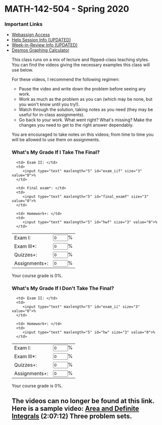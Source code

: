<!DOCTYPE html PUBLIC "-//W3C//DTD XHTML 1.1//EN"
  "http://www.w3.org/TR/xhtml11/DTD/xhtml11.dtd">

<html xmlns="http://www.w3.org/1999/xhtml" xml:lang="en">

<!-- ==================== DEFINE DOCUMENT VARS HERE ==================== -->
<!-- ========== In this section change YOUR NAME to your name ========== -->
<!--#set
var="title"
 value="MATH-142-504"
var="description"
 value="MATH-142-504 Spring 2020 Section Webpage (Texas A&amp;M University)"
var="keywords"
 value="Texas A&amp;M, Mathematics, John M., Weeks"
var="author"
 value="John M. Weeks, Department of Mathematics, Texas A&amp;M University"
-->

<head>
<!--#include virtual="/head.html"-->
<style type="text/css">
.contactsearch {
 visibility:hidden;
}
</style>
</head>

<body>
<!--#include virtual="/includes/1colUser.inc.html" -->

<!-- ==================== BEGIN YOUR CONTENT HERE ==================== -->

<h1 class="pageTitle">MATH-142-504 - Spring 2020</h1>


<h3>Important Links</h3>
<ul style="margin-top: 2px">
<!--
  Link to your teaching pages.
  Create new sub directories mathMMM_2014c and mathNNN_2014a
  under your public_html directory for Fall and Spring, 2014,
  respectively.  Create index.html files in each directory.
  -->
<li><a href="https://webassign.net/tamu/login.html">Webassign Access</a></li>
<li><a href="https://mlc.tamu.edu/Help-Services/MLC-Help-Sessions#M142">Help Session Info (UPDATED)</a></li>
<li><a href="https://mlc.tamu.edu/Help-Services/MLC-Week-in-Review">Week-in-Review Info (UPDATED)</a></li>
<li><a href="https://www.desmos.com/calculator">Desmos Graphing Calculator</a></li>

<p>This class runs on a mix of lecture and flipped-class teaching styles. You can find the videos giving
the necessary examples this class will use below.</p>

<p>For these videos, I recommend the following regimen:
<ul style="margin-top: 2px">
<li>Pause the video and write down the problem before seeing any work.</li>
<li>Work as much as the problem as you can (which may be none, but you won't know until you try!).</li>
<li>Watch through the solution, taking notes as you need (they may be useful for in-class assignments).</li>
<li>Go back to your work. What went right? What's missing? Make the changes you need to get to the right answer dependably.</li>
</ul></p>

<p>You are encouraged to take notes on this videos; from time to time you will be allowed to use them on assignments.</p>

<!--
<h3>What's My Grade if I Take the Final?</h3>
<form name="gradeForm1" oninput="grade.value=calcGradeReplaceFinal()">
<table>
   <tbody><tr>
      <td> Exam I: </td>
      <td>
         <input type="text" maxlength="5" id="exam_i" size="3" value="0">%
      </td>

      <td> Exam II: </td>
      <td>
         <input type="text" maxlength="5" id="exam_ii" size="3" value="0">%
      </td>

   </tr>
   <tr>
      <td> Exam III*: </td>
      <td>
         <input type="text" maxlength="5" id="exam_iii" size="3" value="0">%
      </td>

      <td> Final exam*: </td>
      <td>
         <input type="text" maxlength="5" id="final_exam" size="3" value="0">%
      </td>

   </tr>
   <tr>
      <td> Quizzes+: </td>
      <td>
         <input type="text" maxlength="5" id="quiz" size="3" value="0">%
      </td>

      <td> Homework+: </td>
      <td>
         <input type="text" maxlength="5" id="hw" size="3" value="0">%
      </td>
   </tr>
   <tr>
      <td> Assignments+: </td>
      <td>
	 <input type="text" maxlength="5" id="assignment" size="3" value="0">
      </td>
   </tr>
</tbody></table>
<output name="grade" for="exam_i exam_ii exam_iii final_exam quiz hw assignment">Your course grade is 0%.</output>

<script type="text/javascript">
function calcGradeReplaceFinal() {
   var exam_i = parseFloat(document.getElementById("exam_i").value,10) || 0;
   var exam_ii = parseFloat(document.getElementById("exam_ii").value,10) || 0;
   var exam_iii = parseFloat(document.getElementById("exam_iii").value,10) || 0;
   var final_exam = parseFloat(document.getElementById("final_exam").value,10)
      || 0;
   var quiz = parseFloat(document.getElementById("quiz").value,10) || 0;
   var hw = parseFloat(document.getElementById("hw").value, 10) || 0;
   var assignment = parseFloat(document.getElementById("assignment").value,10) || 0;
   submitOK = "true";

   if (isNaN(exam_i)|| exam_i < 0 || exam_i > 110
       || isNaN(exam_ii) || exam_ii < 0 || exam_ii > 105
       || isNaN(exam_iii) || exam_iii < 0 || exam_iii > 105
       || isNaN(final_exam) || final_exam < 0 || final_exam > 109
       || isNaN(quiz) || quiz < 0 || quiz > 100
       || isNaN(hw) || hw < 0 || hw > 100
       || isNaN(assignment) || assignment < 0 || assignment > 100) {
      return "Each entry must be a number in [0,100]. "
         + "The midterm exams may have values up to 110.";
   }

   // replace lowest midterm with final
   var arg_min = 0;
   var min = -1;
   arg_min = 1;
   min = exam_i;
   if (exam_ii < exam_i) {
      arg_min = 2;
      min = exam_ii;
   }
   if (exam_iii < min) {
      arg_min = 3;
      min = exam_iii;
   }
   if (arg_min == 1 && exam_i < final_exam) {
      exam_i = final_exam;
   } else if (arg_min == 2 && exam_ii < final_exam) {
      exam_ii = final_exam;
   } else if (arg_min == 3 && exam_iii < final_exam) {
      exam_iii = final_exam;
   }

   var grade = .15*(exam_i + exam_ii + exam_iii + quiz)
      +.12*(hw)+.10*(assignment);
   grade = Math.round(grade * 100) / 100;
   return "Your course grade is " + grade + "%.";
}
</script>

<h3>What's My Grade if I Don't Take the Final?</h3>
<form name="gradeForm2" oninput="grade.value=calcGrade()">
<table>
   <tbody><tr>
      <td> Exam I: </td>
      <td>
         <input type="text" maxlength="5" id="exam_i" size="3" value="0">%
      </td>

      <td> Exam II: </td>
      <td>
         <input type="text" maxlength="5" id="exam_ii" size="3" value="0">%
      </td>

   </tr>
   <tr>
      <td> Exam III*: </td>
      <td>
         <input type="text" maxlength="5" id="exam_iii" size="3" value="0">%
      </td>

      <td> Quizzes+: </td>
      <td>
         <input type="text" maxlength="5" id="quiz" size="3" value="0">%
      </td>
   </tr>

   <tr>
      <td> Homework+: </td>
      <td>
         <input type="text" maxlength="5" id="hw" size="3" value="0">%
      </td>

      <td> Assignments+: </td>
      <td>
	 <input type="text" maxlength="5" id="assignment" size="3" value="0">%
      </td>
   </tr>
</tbody></table>
<output name="grade" for="exam_i exam_ii exam_iii quiz hw assignment">Your course grade is 0%.</output>

<script type="text/javascript">
function calcGrade() {
   var exam_i = parseFloat(document.getElementById("exam_i").value,10) || 0;
   var exam_ii = parseFloat(document.getElementById("exam_ii").value,10) || 0;
   var exam_iii = parseFloat(document.getElementById("exam_iii").value,10) || 0;
   var quiz = parseFloat(document.getElementById("quiz").value,10) || 0;
   var hw = parseFloat(document.getElementById("hw").value, 10) || 0;
   var assignment = parseFloat(document.getElementById("assignment").value,10) || 0;
   submitOK = "true";

   if (isNaN(exam_i)|| exam_i < 0 || exam_i > 110
       || isNaN(exam_ii) || exam_ii < 0 || exam_ii > 105
       || isNaN(exam_iii) || exam_iii < 0 || exam_iii > 105
       || isNaN(quiz) || quiz < 0 || quiz > 100
       || isNaN(hw) || hw < 0 || hw > 100
       || isNaN(assignment) || assignment < 0 || assignment > 100) {
      return "Each entry must be a number in [0,100]. "
         + "The midterm exams may have values up to 110.";
   }


   var grade = .21*(exam_i + exam_ii + exam_iii) +.15*(quiz)
      +.12*(hw)+.10*(assignment);
   grade = Math.round(grade * 100) / 100;
   return "Your course grade is " + grade + "%.";
}
</script>
</form>
-->
<h3>What's My Grade If I Take The Final?</h3>
<form name="gradeForm2" oninput="gradef.value=calcGradef()">
<table>
   <tbody><tr>
      <td> Exam I: </td>
      <td>
         <input type="text" maxlength="5" id="exam_if" size="3" value="0">%
      </td>

      <td> Exam II: </td>
      <td>
         <input type="text" maxlength="5" id="exam_iif" size="3" value="0">%
      </td>

   </tr>
   <tr>
      <td> Exam III*: </td>
      <td>
         <input type="text" maxlength="5" id="exam_iiif" size="3" value="0">%
      </td>

      <td> Final exam*: </td>
      <td>
         <input type="text" maxlength="5" id="final_examf" size="3" value="0">%
      </td>

   </tr>
   <tr>
      <td> Quizzes+: </td>
      <td>
         <input type="text" maxlength="5" id="quizf" size="3" value="0">%
      </td>

      <td> Homework+: </td>
      <td>
         <input type="text" maxlength="5" id="hwf" size="3" value="0">%
      </td>
   </tr>
   <tr>
      <td> Assignments+: </td>
      <td>
         <input type="text" maxlength="5" id="assignmentf" size="3" value="0">%
      </td>
   </tr>
</tbody></table>

<output name="gradef" for="exam_if exam_iif exam_iiif final_examf quizf hwf">Your course grade is 0%.</output>

<script type="text/javascript">
function calcGradef() {
   var exam_if = parseFloat(document.getElementById("exam_if").value,10) || 0;
   var exam_iif = parseFloat(document.getElementById("exam_iif").value,10) || 0;
   var exam_iiif = parseFloat(document.getElementById("exam_iiif").value,10) || 0;
   var final_examf = parseFloat(document.getElementById("final_examf").value,10)
      || 0;
   var quizf = parseFloat(document.getElementById("quizf").value,10) || 0;
   var hwf = parseFloat(document.getElementById("hwf").value, 10) || 0;
   var assignmentf = parseFloat(document.getElementById("assignmentf").value, 10) || 0;
   submitOK = "true";

   if (isNaN(exam_if)|| exam_if < 0 || exam_if > 110
       || isNaN(exam_iif) || exam_iif < 0 || exam_iif > 110
       || isNaN(exam_iiif) || exam_iiif < 0 || exam_iiif > 110
       || isNaN(final_examf) || final_examf < 0 || final_examf > 100
       || isNaN(quizf) || quizf < 0 || quizf > 100
       || isNaN(hwf) || hwf < 0 || hwf > 100
       || isNaN(assignmentf) || assignmentf < 0 || assignmentf > 100) {
      return "Each entry must be a number in [0,100]. "
         + "The midterm exams may have values up to 110.";
   }
   // replace lowest midterm with final
   var arg_minf = 0;
   var minf = -1;
   arg_minf = 1;
   minf = exam_if;
   if (exam_iif < exam_if) {
      arg_minf = 2;
      minf = exam_iif;
   }
   if (exam_iiif < minf) {
      arg_minf = 3;
      minf = exam_iiif;
   }
   if (arg_minf == 1 && exam_if < final_examf) {
      exam_if = final_examf;
   } else if (arg_minf == 2 && exam_iif < final_examf) {
      exam_iif = final_examf;
   } else if (arg_minf == 3 && exam_iiif < final_examf) {
      exam_iiif = final_examf;
   }

   var gradef = .15*(exam_if + exam_iif + exam_iiif)+.18*(final_examf)
      +.12*(hwf)+.10*(assignmentf)+.15*(quizf);
   gradef = Math.round(gradef * 100) / 100;
   return "Your course grade is " + gradef + "%.";
}
</script>


<!-- ===================== END YOUR CONTENT HERE ===================== -->
  </form>
<h3>What's My Grade If I Don't Take The Final?</h3>
<form name="gradeForm1" oninput="grade.value=calcGrade()">
<table>
   <tbody><tr>
      <td> Exam I: </td>
      <td>
         <input type="text" maxlength="5" id="exam_i" size="3" value="0">%
      </td>

      <td> Exam II: </td>
      <td>
         <input type="text" maxlength="5" id="exam_ii" size="3" value="0">%
      </td>

   </tr>
   <tr>
      <td> Exam III*: </td>
      <td>
         <input type="text" maxlength="5" id="exam_iii" size="3" value="0">%
      </td>

   </tr>
   <tr>
      <td> Quizzes+: </td>
      <td>
         <input type="text" maxlength="5" id="quiz" size="3" value="0">%
      </td>

      <td> Homework+: </td>
      <td>
         <input type="text" maxlength="5" id="hw" size="3" value="0">%
      </td>
   </tr>
   <tr>
      <td> Assignments+: </td>
      <td>
         <input type="text" maxlength="5" id="assignment" size="3" value="0">%
      </td>
   </tr>
</tbody></table>
<output name="grade" for="exam_i exam_ii exam_iii final_exam quiz hw">Your course grade is 0%.</output>


<script type="text/javascript">
function calcGrade() {
   var exam_i = parseFloat(document.getElementById("exam_i").value,10) || 0;
   var exam_ii = parseFloat(document.getElementById("exam_ii").value,10) || 0;
   var exam_iii = parseFloat(document.getElementById("exam_iii").value,10) || 0;
   var quiz = parseFloat(document.getElementById("quiz").value,10) || 0;
   var hw = parseFloat(document.getElementById("hw").value, 10) || 0;
   var assignment = parseFloat(document.getElementById("assignment").value, 10) || 0;
   submitOK = "true";

   if (isNaN(exam_i)|| exam_i < 0 || exam_i > 110
       || isNaN(exam_ii) || exam_ii < 0 || exam_ii > 110
       || isNaN(exam_iii) || exam_iii < 0 || exam_iii > 110
       || isNaN(quiz) || quiz < 0 || quiz > 100
       || isNaN(hw) || hw < 0 || hw > 100
       || isNaN(assignment) || assignment < 0 || assignment > 100) {
      return "Each entry must be a number in [0,100]. "
         + "The midterm exams may have values up to 105.";
   }

   var grade = .21*(exam_i + exam_ii + exam_iii)
      +.12*(hw)+.10*(assignment)+.15*(quiz);
   grade = Math.round(grade * 100) / 100;
   return "Your course grade is " + grade + "%.";
}
</script>

</form>

<h2>
The videos can no longer be found at this link. Here is a sample video:
<a href="https://youtu.be/AUHcxcDk188">Area and Definite Integrals</a> (2:07:12) Three problem sets.
</h2>
<!--
<p> The first two videos have low audio quality; transcriptions of these videos have been provided. The rest have closed captioning available. Please request permission before repurposing or redistributing any video below, either in part or in full.</p>

<p><a rel="license" href="http://creativecommons.org/licenses/by/4.0/"><img alt="Creative Commons License" style="border-width:0" src="https://i.creativecommons.org/l/by/4.0/88x31.png" /></a><br />This work by <a xmlns:cc="http://creativecommons.org/ns#" href="https://math.tamu.edu/~jweeks03/" property="cc:attributionName" rel="cc:attributionURL">John Weeks</a> is licensed under a <a rel="license" href="http://creativecommons.org/licenses/by/4.0/">Creative Commons Attribution 4.0 International License</a>.<br /></p>

<ul style="margin-top: 10px">
<li><a href="142videos.pdf">Video Questions</a>. Unit 2 begins on page 68; Unit 3 begins on page 114 (pages 123-130 belong to the optional video, and we will not cover pages 172-174).</li>
</ul>

<ul style="margin-top: 10px">
<li><a href="https://youtu.be/LDXOp_FsrSQ">Intro 1: Basic Arithmetic</a> (31:08) <a href="https://docs.google.com/document/d/1EXAr0gpfpE_z9kCb4Ma8rxE6z8nfuH9Cug5bArt4Wos/edit?usp=sharing">Transcription</a></li>
<li><a href="https://youtu.be/ru5e3cLESMQ">Intro 2: Basic Functions</a> (37:26) <a href="https://drive.google.com/open?id=167MPGmjbxfQgxvtuGWGjA6dCgBq1_MpmJDYtqthNIQc">Transcription</a></li>
</ul>

--UNIT 1--
<ul style="margin-top: 10px">
<li><a href="https://youtu.be/CTZcvJO5LZ0">Basics</a> (1:57:43) Four problem sets.</li>
</ul>

<ul style="margin-top: 10px">
<li><a href="https://youtu.be/LsYgx4EsWsw">Limits</a> (1:13:32) Two problem sets.</li>
</ul>

<ul style="margin-top:10px">

<li><a href="https://youtu.be/90vARJTKO7I">Derivative Definition</a> (1:30:16) Three problem sets.</li>
<li><a href="https://youtu.be/lFg-k6FLa1E">Derivative Definition II</a> (32:15) Extension of third problem set.</li>
</ul>

<ul>
<li><a href="https://youtu.be/4M5mX2A-6zo">Derivative Rules I</a> (1:48:27) Three problem sets.</li>
</ul>
--UNIT 2--
<ul style="margin-top:10px">
<li><a href="https://youtu.be/4CGE9693fas">Derivative Rules II</a> (1:24:24) Two problem sets.</li>
<li><a href="https://youtu.be/xATxz8hCcR8">Where do the derivative rules come from?</a> (1:55:18) Optional video.</li>
</ul>

<ul style="margin-top:10px">
<li><a href="https://youtu.be/iTsv1W79vc8">Curve Sketching I</a> (1:33:49) Two problem sets.</li>
<li><a href="https://youtu.be/yce-c4R57J0">Curve Sketching II</a> (2:14:18) Three problem sets.</li>
</ul>

<ul style="margin-top:10px">
<li><a href="https://youtu.be/ChogObR1Ch8">Exam 2 Review</a> (1:19:19)</li>
</ul>
--UNIT 3--
<ul style="margin-top:10px">
<li><a href="https://youtu.be/IqF8U5dNwes">Implicit Differentiation and Related Rates</a> (1:08:53) Optional video.</li>
</ul>

<ul style="margin-top:10px">
<li><a href="https://youtu.be/2aKp6m7PsjQ">Optimization</a> (1:17:49) One problem set.</li>
<li>Extra videos from the department: <a href="https://youtu.be/N5Hkyl-KtAs"> Optimization I.</a> <a href="https://youtu.be/cvMzlOP25h4"> Optimization II.</a></li>
</ul>

<ul style="margin-top:10px">
<li><a href="https://youtu.be/mHBQDWkqY54">Integrals and u-Substitution</a> (1:48:02) Two problem sets.</li>
<li><a href="https://youtu.be/AUHcxcDk188">Area and Definite Integrals</a> (2:07:12) Three problem sets.</li>
<li><a href="https://youtu.be/hpvVPcb4r7g">Area Between Curves</a> (50:35) One problem set.</li>
</ul>
--Lectures--
<ul style="margin-top:10px">
<li><a href="https://youtu.be/Vc7uWYuW1AU">3-23-20</a>.</li>
<li><a href="https://youtu.be/fDCDKAzIJ7g">3-25-20</a>. <a href="142lecture32520.png">Notes</a>.</li>
<li>EXAM 2 3-27-20.</li>
<li><a href="https://youtu.be/Gq2h-bY9U1M">3-30-20</a>. <a href="142lecture33020.png">Notes</a>.</li>
<li><a href="https://youtu.be/7CnRfe5KtVA">4-1-20</a>. <a href="142lecture4120.png">Notes</a>.</li>
<li><a href="https://youtu.be/9DntroO69vM">4-3-20</a>. <a href="142lecture4320.png">Notes</a>.</li>
<li><a href="https://youtu.be/yOvS_NQb_LM">4-6-20</a>. <a href="142lecture4620.png">Notes</a>.</li>
<li><a href="https://youtu.be/t8q8OZq8r6U">4-8-20</a>. <a href="142lecture4820.png">Notes</a>.</li>
<li>No class 4-10-20.</li>
<li><a href="https://youtu.be/VlO1YtdN07E">4-13-20</a>. <a href="142lecture41320.png">Notes</a>.</li>
<li><a href="https://youtu.be/Ow7eonCiaOQ">4-15-20</a>. <a href="142lecture41520.png">Notes</a>.</li>
<li><a href="https://youtu.be/kASJ9c3QbOE">4-17-20</a>. <a href="142lecture41720.png">Notes</a>.</li>
<li><a href="https://youtu.be/_qYxIZwp0a0">4-20-20</a>. <a href="142lecture42020.png">Notes</a>.</li>
<li><a href="https://youtu.be/eh14IWzjnXs">4-22-20</a>. <a href="142lecture42220.png">Notes</a>.</li>
<li>EXAM 3 4-24-20.</li>
<li><a href="https://youtu.be/5MwetUdSLlA">4-27-20</a>.</li>
<li><a href="https://youtu.be/cTHdkqj_jlY">4-28-20</a>. <a href="142lecture42820.png">Notes</a>.</li>
<li><a href="https://youtu.be/mPVpa4ofRj4">5-4-20 (Review)</a>. <a href="142review5420.png">Notes</a>.</li>
</ul>

<li><a href="https://youtu.be/yjFGZQAi4Ts">Derivative 1: Webassign 3.2 (part 1) Derivative as Abstraction: Rates of Change</a> (33:57)</li>
<li><a href="https://youtu.be/OqZLSWMSgGw">Derivative 2: Webassign 3.2 (part 2) Derivative as Function: Slopes of Tangent Lines</a> (27:02)</li>
<li><a href="https://youtu.be/_33o4j21adI">Derivative 3: Webassign 3.3 Derivative as Algebraic Definition: Definition of the Derivative</a> (40:47)</li>
<li><a href="https://youtu.be/7Sv0FzKVVzE">Derivative 4: Webassign 4.1 (part 1) Derivative Rules: Constant, Sum, Difference, Euler's Constant</a> (42:33)</li>
<li><a href="https://youtu.be/7Mct6a7PMdQ">Derivative 5: Webassign 4.1 (part 2) Business Applications of the Derivative</a> (17:58)</li>
<li><a href="https://youtu.be/7o3tK42WAvE">Derivative 6: Webassign 4.2 Derivative Rules: Product and Quotient</a> (22:22)</li>
<li><a href="https://youtu.be/sWXB4g7ljKg">Derivative 7: Webassign 4.3 Derivative Rules: Chain</a> (46:14)</li>
<li><a href="https://youtu.be/U7Pux0UhthM">Derivative 8: Webassign 4.4 Derivative Rules: Exponentials and Logarithms (30:47)</li>

</ul>

<ul style="margin-top: 2px">
<li><a href="https://youtu.be/I3wlhCfjzZ0">Applications 1: Webassign 5.1 (part 1) Finding Local Extrema and First Derivative Test</a> (38:08)</li>
<li><a href="https://youtu.be/I4iSK-9oksI">Applications 2: Webassign 5.1 (part 2) and 5.2 The Second Derivative and Concavity</a> (46:14)</li>
<li><a href="https://youtu.be/A3YT5xQHFfY">Applications 3: Webassign 5.3 Limits at Infinity</a> (45:35)</li>
<li><a href="https://youtu.be/ljebEWt6xvM">Applications 4: Webassign 5.4 Curve Sketching</a> (34:51)</li>
<li><a href="https://youtu.be/nMbnMPviAT8">Applications 5: Webassign 5.5 Finding Absolute Extrema</a> (47:06)</li>
<li><a href="https://youtu.be/WbAytkOK4JM">Applications 6: Webassign 5.6 (part 1) Optimization 1</a> (47:06)</li>
<li><a href="https://youtu.be/aM8m1tYHBkA">Applications 7: Webassign 5.6 (part 2) Optimization 2</a> (29:55)</li>
<li><a href="https://youtu.be/_BvCf082Sdg">Applications 7b: Webassign 5.6 (part 3) Optimization 3</a> (11:48)</li>
<li><a href="https://youtu.be/uyrBUcPJfvE">Applications 8: Webassign 5.8 (part 1) Implicit Differentiation</a> (34:31)</li>
<li><a href="https://youtu.be/lShu2_cPF4Q">Applications 9: Webassign 5.8 (part 2) Related Rates</a> (23:59)</li>
</ul>

<ul style="margin-top: 2px">
<li><a href="https://youtu.be/-zrW6wO6tNY">Integral 1: Webassign 6.1 Antiderivatives</a> (47:37)</li>
<li><a href="https://youtu.be/ozQwzUbw5Fk">Integral 2: Webassign 6.2 Indefinite Integrals </a> (41:19)</li>
<li><a href="https://youtu.be/4bqjQfq5djk">Integral 3: Webassign 6.3 Estimating Distance Traveled </a> (36:37)</li>
<li><a href="https://youtu.be/bOmzF4Mqhss">Integral 4: Webassign 6.4 The Definite Integral as Area</a> (32:56)</li>
<li><a href="https://youtu.be/OCfnWnqXnZE">Integral 5: Webassign 6.5 (part 1) The Definite Integral as Antiderivative and the Fundamental Theorem of Calculus</a> (45:00)</li>
<li><a href="https://youtu.be/N807EQDsYPw">Integral 6: Webassign 6.5 (part 2) and 6.6 Average Value and Area Between Two Curves</a> (48:09)</li>
<li><a href="https://youtu.be/efHbpKjLq0M">Integral 7: Webassign 6.7 Producers' and Consumers' Surplus</a> (39:03)</li>
</ul>

<ul style="margin-top: 2px">
<li><a href="https://youtu.be/a9wInbxyChw">Optional 1: Using the Limit Definition to Prove Constant, Sum, Product, Quotient Rules</a> (25:17)</li>
</ul>
-->
<!-- <h3>Research Interests</h3>
<ul style="margin-top: 2px">
<li>Interest 1</li>
<li>Interest 2</li>
</ul>


<h3>Publications</h3>
<ul style="margin-top: 2px">
<li>Publication 1</li>
<li>Publication 2</li>
</ul>


<h3>Pre-prints</h3>
<ul style="margin-top: 2px">
<li>Pre-print 1</li>
<li>Pre-print 2</li>
</ul> -->


<!-- ==================== External Personal Pages ====================  -->
<!-- == It's your call on how much personal information to put here == -->
<!-- <h3>Personal</h3>
<ul style="margin-top: 2px">
<li><a href="http://www.facebook.com/YOUR_FB_PAGE">My Facebook Page</a></li>
<li><a href="http://www.twitter.com/YOUR_TW_PAGE">My Twitter Page</a></li>
</ul> -->


<!-- ======= Remove next line when you've customized your page. ====== -->
<!-- <p><i>This is a template web page for the user.</i></p> -->


<!-- ========== HTML Validator - You may remove this section ========= -->
<!--
<p style="text-align:center">
<a href="http://validator.w3.org/check?uri=referer"><img
   src="http://www.w3.org/Icons/valid-xhtml11"
   alt="Valid XHTML 1.1" height="31" width="88" /></a>
<a href="http://jigsaw.w3.org/css-validator/check/referer"><img
   style="border:0;width:88px;height:31px"
   src="http://jigsaw.w3.org/css-validator/images/vcss-blue"
   alt="Valid CSS!"/></a>
</p>

-->
<!-- ===================== END YOUR CONTENT HERE ===================== -->
<!--#include virtual="/includes/footerSubpage.inc.html" -->
</body>
</html>
